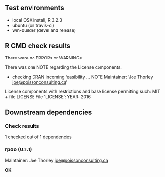 ## Test environments

* local OSX install, R 3.2.3
* ubuntu (on travis-ci)
* win-builder (devel and release)

## R CMD check results

There were no ERRORs or WARNINGs.

There was one NOTE regarding the License components.

* checking CRAN incoming feasibility ... NOTE
Maintainer: 'Joe Thorley <joe@poissonconsulting.ca>'

License components with restrictions and base license permitting such:
  MIT + file LICENSE
File 'LICENSE':
  YEAR: 2016

## Downstream dependencies

### Check results
1 checked out of 1 dependencies 

### rpdo (0.1.1)
Maintainer: Joe Thorley <joe@poissonconsulting.ca>

__OK__
